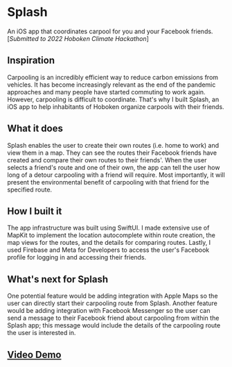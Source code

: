 # Splash

 An iOS app that coordinates carpool for you and your Facebook friends.<br>
[*Submitted to 2022 Hoboken Climate Hackathon*]

## Inspiration

Carpooling is an incredibly efficient way to reduce carbon emissions from vehicles. It has become increasingly relevant as the end of the pandemic approaches and many people have started commuting to work again. However, carpooling is difficult to coordinate. That's why I built Splash, an iOS app to help inhabitants of Hoboken organize carpools with their friends.

## What it does

Splash enables the user to create their own routes (i.e. home to work) and view them in a map. They can see the routes their Facebook friends have created and compare their own routes to their friends'. When the user selects a friend's route and one of their own, the app can tell the user how long of a detour carpooling with a friend will require. Most importantly, it will present the environmental benefit of carpooling with that friend for the specified route.

## How I built it

The app infrastructure was built using SwiftUI. I made extensive use of MapKit to implement the location autocomplete within route creation, the map views for the routes, and the details for comparing routes. Lastly, I used Firebase and Meta for Developers to access the user's Facebook profile for logging in and accessing their friends.

## What's next for Splash

One potential feature would be adding integration with Apple Maps so the user can directly start their carpooling route from Splash. Another feature would be adding integration with Facebook Messenger so the user can send a message to their Facebook friend about carpooling from within the Splash app; this message would include the details of the carpooling route the user is interested in.

## [Video Demo](https://www.youtube.com/watch?v=lZcYaUp4560)
